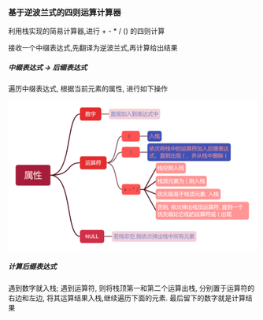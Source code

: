 ### 基于逆波兰式的四则运算计算器



利用栈实现的简易计算器,进行 + - * / () 的四则计算   

接收一个中缀表达式,先翻译为逆波兰式,再计算给出结果



##### 中缀表达式 → 后缀表达式

遍历中缀表达式, 根据当前元素的属性, 进行如下操作 

![](./stackcal/translator.png)







##### 计算后缀表达式

遇到数字就入栈; 遇到运算符, 则将栈顶第一和第二个运算出栈, 分别置于运算符的右边和左边, 将其运算结果入栈,继续遍历下面的元素. 最后留下的数字就是计算结果


